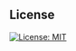 ## License
[![License: MIT](https://img.shields.io/badge/License-MIT-yellow.svg)](https://opensource.org/licenses/MIT)